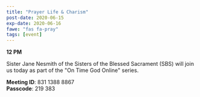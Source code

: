 ```yaml
---
title: "Prayer Life & Charism"
post-date: 2020-06-15
exp-date: 2020-06-16
fawe: "fas fa-pray"
tags: [event]
---
```

**12 PM**

Sister Jane Nesmith of the Sisters of the Blessed Sacrament (SBS) will join us today as part of the "On Time God Online" series.

<p class="text-danger"><b>Meeting ID</b>: 831 1388 8867
<br>
<b>Passcode</b>: 219 383
</p>